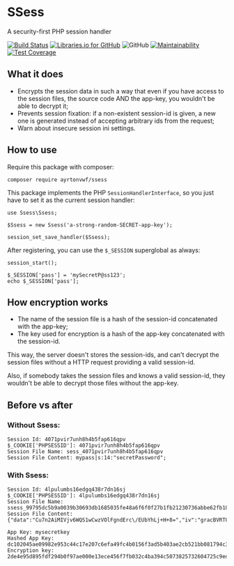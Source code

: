 # SSess
A security-first PHP session handler

[![Build Status](https://travis-ci.com/ayrtonvwf/ssess.svg?branch=master)](https://travis-ci.com/ayrtonvwf/ssess)
[![Libraries.io for GitHub](https://img.shields.io/librariesio/github/ayrtonvwf/ssess.svg)](https://libraries.io/github/ayrtonvwf/ssess)
![GitHub](https://img.shields.io/github/license/ayrtonvwf/ssess.svg)
[![Maintainability](https://api.codeclimate.com/v1/badges/37e7f8ce667e4c900bed/maintainability)](https://codeclimate.com/github/ayrtonvwf/ssess/maintainability)
[![Test Coverage](https://api.codeclimate.com/v1/badges/37e7f8ce667e4c900bed/test_coverage)](https://codeclimate.com/github/ayrtonvwf/ssess/test_coverage)

## What it does
- Encrypts the session data in such a way that even if you have access to the session files,
the source code AND the app-key, you wouldn't be able to decrypt it;
- Prevents session fixation: if a non-existent session-id is given, a new one is generated
instead of accepting arbitrary ids from the request;
- Warn about insecure session ini settings.

## How to use
Require this package with composer:

```
composer require ayrtonvwf/ssess
```

This package implements the PHP `SessionHandlerInterface`, so you just have to set it as the current session handler:

```
use Ssess\Ssess;

$Ssess = new Ssess('a-strong-random-SECRET-app-key');

session_set_save_handler($Ssess);
```

After registering, you can use the `$_SESSION` superglobal as always:

```
session_start();

$_SESSION['pass'] = 'mySecretP@ss123';
echo $_SESSION['pass'];
```

## How encryption works
- The name of the session file is a hash of the session-id concatenated with the app-key;
- The key used for encryption is a hash of the app-key concatenated with the session-id.

This way, the server doesn't stores the session-ids, and can't decrypt the session files
without a HTTP request providing a valid session-id.

Also, if somebody takes the session files and knows a valid session-id, they wouldn't be
able to decrypt those files without the app-key.

## Before vs after

### Without Ssess:
```
Session Id: 4071pvir7unh8h4b5fap616qpv
$_COOKIE['PHPSESSID']: 4071pvir7unh8h4b5fap616qpv
Session File Name: sess_4071pvir7unh8h4b5fap616qpv
Session File Content: mypass|s:14:"secretPassword";
```

### With Ssess:
```
Session Id: 4lpulumbs16edgq438r7dn16sj
$_COOKIE['PHPSESSID']: 4lpulumbs16edgq438r7dn16sj
Session File Name: ssess_99795dc5b9a0039b30693db1685035fe48a6f6f0f27b1fb21230736abbe62fb10f3ddfc5ee060b68d9b97a1ffb8643edfca06401e372714820a1efe8206c1c32
Session File Content: {"data":"Cu7n2AiMIVjv6WQS1wCwzVOlFgndErc\/EUbYhLj+H+8=","iv":"gracBVRT0glOyWubjlBbQQ=="}

App Key: mysecretkey
Hashed App Key: dc102045ae09982e953c44c17e207c6efa49fc4b0156f3ad5b403ae2cb521bb081794c3001f9424ad399b3a695a5a11592b13355d3d5f81aca999b0d39bb06e8
Encryption key: 2de4e95d895fdf294b0f97ae000e13ece456f7fb032c4ba394c5073825732604725c9edfde119a9cf66a65a5714763f0019ce76fb598eda5a1050c3ac895d5a1
```